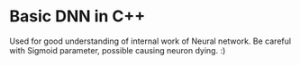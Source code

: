 # Basic DNN in C++

Used for good understanding of internal work of Neural network. Be careful with Sigmoid parameter, possible causing neuron dying. :)
